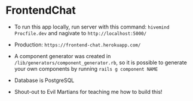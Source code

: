 # FrontendChat

* To run this app locally, run server with this command: `hivemind Procfile.dev` and nagivate to `http://localhost:5000/`

* Production: `https://frontend-chat.herokuapp.com/`

* A component generator was created in `/lib/generators/component_generator.rb`, so it is possible to generate
your own components by running `rails g component NAME`

* Database is PostgreSQL

* Shout-out to Evil Martians for teaching me how to build this!

